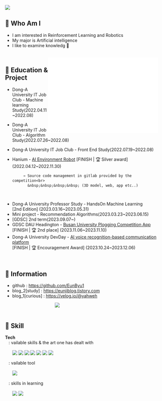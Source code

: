 <img src = "https://capsule-render.vercel.app/api?type=waving&height=200&text=Eunbyul&fontAlign=80&fontAlignY=40&color=gradient" >
<!-- 출처 : https://github.com/kyechan99/capsule-render -->
           
     
              
## 🌸 Who Am I 
<p align="left"> 

- I am interested in Reinforcement Learning and Robotics<br>
- My major is Artificial intelligence<br>
- I like to examine knowledg 🔬
 </p><br>  


<img align="right" src="/github-metrics.svg" alt="Metrics" width="362">
    

 ## 🌸 Education & Project
- Dong-A University IT Job Club - Machine learning Study(2022.04.11~2022.08)
- Dong-A University IT Job Club - Algorithm Study(2022.07.26~2022.08)
- Dong-A University IT Job Club - Front End Study(2022.07.19~2022.08)
- Hanium - [AI Environment Robot](https://github.com/EunByu1/Web_Project/tree/main/GreenAI) [FINISH | 🏆 Silver award] (2022.04.12~2022.11.30) <br>

           → Source code management in gitlab provided by the competition<br>
             &nbsp;&nbsp;&nbsp;&nbsp; (3D model, web, app etc..)

<br>

- Dong-A University Professor Study - HandsOn Machine Learning 
<br>[2nd Edition] (2023.03.16~2023.05.31)
- Mini project - Recommendation Algorithms(2023.03.23~2023.06.15)
- [GDSC] 2nd term(2023.09.07~)
- GDSC DAU Headington - [Busan University Plogging Competition App](https://github.com/EunByu1/BalanceTeam?tab=readme-ov-file) <br>
  [FINISH | 🏆 2nd place] (2023.11.06~2023.11.10)
- Dong-A University DevDay - [AI voice recognition-based communication platform](https://github.com/Ai-Communication-platform) <br>
  [FINISH | 🏆 Encouragement Award] (2023.10.24~2023.12.06)
<br>

## 🌸 Information
- github : https://github.com/EunByu1  <Br>
- blog_2[study] : https://eunjiblog.tistory.com <br>
- blog_1[curious] : https://velog.io/@yahweh <br>

 

<img align='right' src="http://mazassumnida.wtf/api/v2/generate_badge?boj=ejha2002" width="340">
<Br></br>
 
 
## 🌸 Skill  
<b>Tech</b>  
&nbsp;&nbsp; : vailable skills & the art one has dealt with<br>  
&nbsp;&nbsp;&nbsp;&nbsp;&nbsp;&nbsp;<img src="https://img.shields.io/badge/Python-3776AB?style=flat-square&logo=Python&logoColor=white"/>
<img src="https://img.shields.io/badge/C-A8B9CC?style=flat-square&logo=C&logoColor=white"/>
<img src="https://img.shields.io/badge/scikit-learn-F7931E?style=flat-square&logo=scikit-learn&logoColor=white"/>
<img src="https://img.shields.io/badge/HTML-E34F26?style=flat-square&logo=HTML5&logoColor=white"/>
<img src="https://img.shields.io/badge/CSS-1572B6?style=flat-square&logo=CSS3&logoColor=white"/>
<img src="https://img.shields.io/badge/Git-F05032?style=flat-square&logo=Git&logoColor=white"/>
<img src="https://img.shields.io/badge/JavaScript-F7DF1E?style=flat-square&logo=JavaScript&logoColor=white"/> <br>

&nbsp;&nbsp; : vailable tool<br>  
&nbsp;&nbsp;&nbsp;&nbsp;&nbsp;&nbsp;<img src="https://img.shields.io/badge/Figma-F24E1E?style=flat-square&logo=Figma&logoColor=white"/>

&nbsp;&nbsp; : skills in learning<br><br>
&nbsp;&nbsp;&nbsp;&nbsp;&nbsp;&nbsp;<img src="https://img.shields.io/badge/Flutter-02569B?style=flat-square&logo=Flutter&logoColor=white"/>
<img src="https://img.shields.io/badge/Dart-0175C2?style=flat-square&logo=Dart&logoColor=white"/>


           
<br></br>

